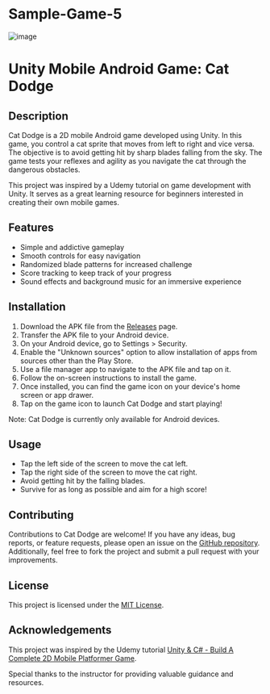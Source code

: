 # Sample-Game-5
![image](https://github.com/Sayanabha/Sample-Game-5/assets/30752262/b0cee229-745f-4254-aa96-1c013156cb17)
<!DOCTYPE html>
<html lang="en">
<head>
  <meta charset="UTF-8">
  <meta name="viewport" content="width=device-width, initial-scale=1.0">
<!--   <title>Unity Mobile Android Game: Cat Dodge</title> -->
</head>
<body>
  <h1>Unity Mobile Android Game: Cat Dodge</h1>
  <h2>Description</h2>
  <p>Cat Dodge is a 2D mobile Android game developed using Unity. In this game, you control a cat sprite that moves from left to right and vice versa. The objective is to avoid getting hit by sharp blades falling from the sky. The game tests your reflexes and agility as you navigate the cat through the dangerous obstacles.</p>

  <p>This project was inspired by a Udemy tutorial on game development with Unity. It serves as a great learning resource for beginners interested in creating their own mobile games.</p>

  <h2>Features</h2>
  <ul>
    <li>Simple and addictive gameplay</li>
    <li>Smooth controls for easy navigation</li>
    <li>Randomized blade patterns for increased challenge</li>
    <li>Score tracking to keep track of your progress</li>
    <li>Sound effects and background music for an immersive experience</li>
  </ul>

  <h2>Installation</h2>
  <ol>
    <li>Download the APK file from the <a href="https://github.com/your-username/your-repo/releases">Releases</a> page.</li>
    <li>Transfer the APK file to your Android device.</li>
    <li>On your Android device, go to Settings &gt; Security.</li>
    <li>Enable the "Unknown sources" option to allow installation of apps from sources other than the Play Store.</li>
    <li>Use a file manager app to navigate to the APK file and tap on it.</li>
    <li>Follow the on-screen instructions to install the game.</li>
    <li>Once installed, you can find the game icon on your device's home screen or app drawer.</li>
    <li>Tap on the game icon to launch Cat Dodge and start playing!</li>
  </ol>

  <p>Note: Cat Dodge is currently only available for Android devices.</p>

  <h2>Usage</h2>
  <ul>
    <li>Tap the left side of the screen to move the cat left.</li>
    <li>Tap the right side of the screen to move the cat right.</li>
    <li>Avoid getting hit by the falling blades.</li>
    <li>Survive for as long as possible and aim for a high score!</li>
  </ul>

  <h2>Contributing</h2>
  <p>Contributions to Cat Dodge are welcome! If you have any ideas, bug reports, or feature requests, please open an issue on the <a href="https://github.com/your-username/your-repo">GitHub repository</a>. Additionally, feel free to fork the project and submit a pull request with your improvements.</p>

  <h2>License</h2>
  <p>This project is licensed under the <a href="LICENSE">MIT License</a>.</p>

  <h2>Acknowledgements</h2>
  <p>This project was inspired by the Udemy tutorial <a href="https://www.udemy.com/course/unity-2d-course-build-a-mobile-platformer-game-from-scratch/">Unity & C# - Build A Complete 2D Mobile Platformer Game</a>.</p>

  <p>Special thanks to the instructor for providing valuable guidance and resources.</p>
</body>
</html>
